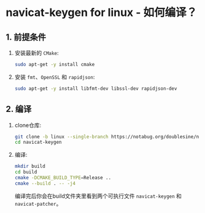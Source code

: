 # navicat-keygen for linux - 如何编译？

## 1. 前提条件

1. 安装最新的 `CMake`:

   ```bash
   sudo apt-get -y install cmake
   ```

2. 安装 `fmt`、`OpenSSL` 和 `rapidjson`:

   ```bash
   sudo apt-get -y install libfmt-dev libssl-dev rapidjson-dev
   ```

## 2. 编译

1. clone仓库:

   ```bash
   git clone -b linux --single-branch https://notabug.org/doublesine/navicat-keygen.git
   cd navicat-keygen
   ```

2. 编译:

   ```bash
   mkdir build
   cd build
   cmake -DCMAKE_BUILD_TYPE=Release ..
   cmake --build . -- -j4
   ```

   编译完后你会在build文件夹里看到两个可执行文件 `navicat-keygen` 和 `navicat-patcher`。
